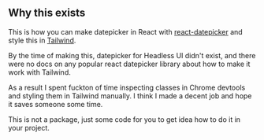 ## Why this exists

This is how you can make datepicker in React with [react-datepicker](https://github.com/Hacker0x01/react-datepicker/) and style this in [Tailwind](https://github.com/tailwindlabs/tailwindcss).

By the time of making this, datepicker for Headless UI didn't exist, and there were no docs on any popular react datepicker library about how to make it work with Tailwind.

As a result I spent fuckton of time inspecting classes in Chrome devtools and styling them in Tailwind manually. I think I made a decent job and hope it saves someone some time.

This is not a package, just some code for you to get idea how to do it in your project.
